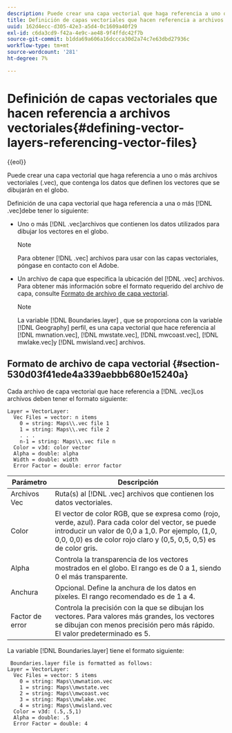 ```yaml
---
description: Puede crear una capa vectorial que haga referencia a uno o más archivos vectoriales (.vec), que contenga los datos que definen los vectores que se dibujarán en el globo.
title: Definición de capas vectoriales que hacen referencia a archivos vectoriales
uuid: 162d4ecc-d305-42e3-a5d4-0c1609a40f29
exl-id: c6da3cd9-f42a-4e9c-ae48-9f4ffdc42f7b
source-git-commit: b1dda69a606a16dccca30d2a74c7e63dbd27936c
workflow-type: tm+mt
source-wordcount: '281'
ht-degree: 7%

---
```


# Definición de capas vectoriales que hacen referencia a archivos vectoriales{#defining-vector-layers-referencing-vector-files}

{{eol}}

Puede crear una capa vectorial que haga referencia a uno o más archivos vectoriales (.vec), que contenga los datos que definen los vectores que se dibujarán en el globo.

Definición de una capa vectorial que haga referencia a una o más [!DNL .vec]debe tener lo siguiente:

* Uno o más [!DNL .vec]archivos que contienen los datos utilizados para dibujar los vectores en el globo.

   >[!NOTE]
   >
   >Para obtener [!DNL .vec] archivos para usar con las capas vectoriales, póngase en contacto con el Adobe.

* Un archivo de capa que especifica la ubicación del [!DNL .vec] archivos. Para obtener más información sobre el formato requerido del archivo de capa, consulte [Formato de archivo de capa vectorial](../../../../home/c-geo-oview/c-wk-img-lyrs/c-wk-vctr-lyrs/c-def-vctr-files.md#section-530d03f41ede4a339aebbb680e15240a).

   >[!NOTE]
   >
   >La variable [!DNL Boundaries.layer] , que se proporciona con la variable [!DNL Geography] perfil, es una capa vectorial que hace referencia al [!DNL mwnation.vec], [!DNL mwstate.vec], [!DNL mwcoast.vec], [!DNL mwlake.vec]y [!DNL mwisland.vec] archivos.

## Formato de archivo de capa vectorial {#section-530d03f41ede4a339aebbb680e15240a}

Cada archivo de capa vectorial que hace referencia a [!DNL .vec]Los archivos deben tener el formato siguiente:

```
Layer = VectorLayer:
  Vec Files = vector: n items
    0 = string: Maps\\.vec file 1
    1 = string: Maps\\.vec file 2
    . . .
    n-1 = string: Maps\\.vec file n
  Color = v3d: color vector
  Alpha = double: alpha
  Width = double: width
  Error Factor = double: error factor
```

| Parámetro | Descripción |
|---|---|
| Archivos Vec | Ruta(s) al [!DNL .vec] archivos que contienen los datos vectoriales. |
| Color | El vector de color RGB, que se expresa como (rojo, verde, azul). Para cada color del vector, se puede introducir un valor de 0,0 a 1,0. Por ejemplo, (1,0, 0,0, 0,0) es de color rojo claro y (0,5, 0,5, 0,5) es de color gris. |
| Alpha | Controla la transparencia de los vectores mostrados en el globo. El rango es de 0 a 1, siendo 0 el más transparente. |
| Anchura | Opcional. Define la anchura de los datos en píxeles. El rango recomendado es de 1 a 4. |
| Factor de error | Controla la precisión con la que se dibujan los vectores. Para valores más grandes, los vectores se dibujan con menos precisión pero más rápido. El valor predeterminado es 5. |

La variable [!DNL Boundaries.layer] tiene el formato siguiente:

```
 Boundaries.layer file is formatted as follows:
Layer = VectorLayer:
  Vec Files = vector: 5 items
    0 = string: Maps\\mwnation.vec
    1 = string: Maps\\mwstate.vec
    2 = string: Maps\\mwcoast.vec
    3 = string: Maps\\mwlake.vec
    4 = string: Maps\\mwisland.vec
  Color = v3d: (.5,.5,1)
  Alpha = double: .5
  Error Factor = double: 4
```
